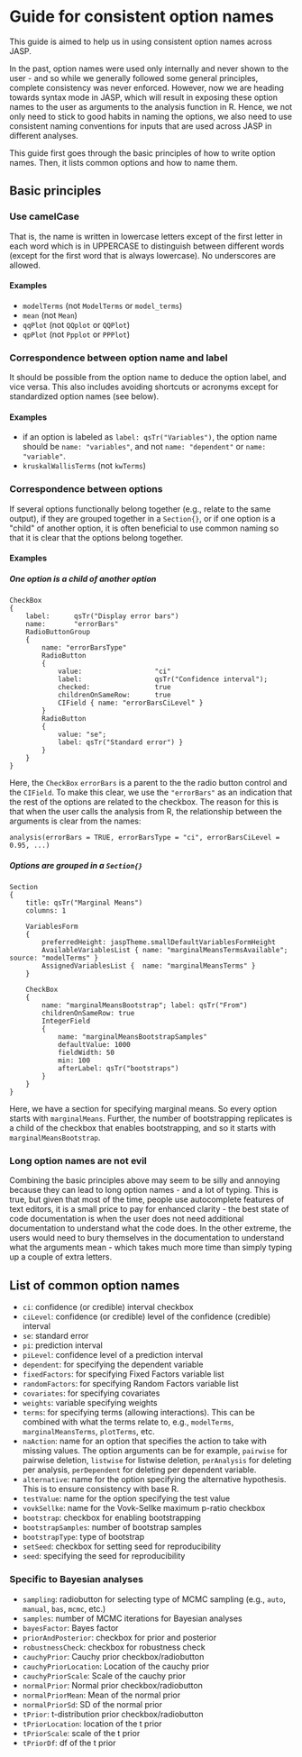 # Guide for consistent option names

This guide is aimed to help us in using consistent option names across JASP. 

In the past, option names were used only internally and never shown to the user - and so while we generally followed some general principles, complete consistency was never enforced. However, now we are heading towards syntax mode in JASP, which will result in exposing these option names to the user as arguments to the analysis function in R. Hence, we not only need to stick to good habits in naming the options, we also need to use consistent naming conventions for inputs that are used across JASP in different analyses.

This guide first goes through the basic principles of how to write option names. Then, it lists common options and how to name them.

## Basic principles

### Use camelCase

That is, the name is written in lowercase letters except of the first letter in each word which is in UPPERCASE to distinguish between different words (except for the first word that is always lowercase). No underscores are allowed. 

#### Examples

- `modelTerms` (not `ModelTerms` or `model_terms`)
- `mean` (not `Mean`)
- `qqPlot` (not `QQplot` or `QQPlot`)
- `qpPlot` (not `Ppplot` or `PPPlot`)

### Correspondence between option name and label

It should be possible from the option name to deduce the option label, and vice versa. This also includes avoiding shortcuts or acronyms except for standardized option names (see below).

#### Examples

- if an option is labeled as `label: qsTr("Variables")`, the option name should be `name: "variables"`, and not `name: "dependent"` or `name: "variable"`.
- `kruskalWallisTerms` (not `kwTerms`)


### Correspondence between options

If several options functionally belong together (e.g., relate to the same output), if they are grouped together in a `Section{}`, or if one option is a "child" of another option, it is often beneficial to use common naming so that it is clear that the options belong together.

#### Examples

##### One option is a child of another option

```
CheckBox
{
	label:		qsTr("Display error bars")
	name:		"errorBars"
	RadioButtonGroup
	{
		name: "errorBarsType"
		RadioButton
		{
			value:					"ci"
			label:					qsTr("Confidence interval"); 
			checked: 				true
			childrenOnSameRow:		true
			CIField { name: "errorBarsCiLevel" }
		}
		RadioButton
		{ 
			value: "se";	
			label: qsTr("Standard error") }
		}	
	}
}
```

Here, the `CheckBox` `errorBars` is a parent to the the radio button control and the `CIField`. To make this clear, we use the `"errorBars"` as an indication that the rest of the options are related to the checkbox. The reason for this is that when the user calls the analysis from R, the relationship between the arguments is clear from the names:

```
analysis(errorBars = TRUE, errorBarsType = "ci", errorBarsCiLevel = 0.95, ...)
```

##### Options are grouped in a `Section{}`

```
Section
{
	title: qsTr("Marginal Means")
	columns: 1
		
	VariablesForm
	{
		preferredHeight: jaspTheme.smallDefaultVariablesFormHeight
		AvailableVariablesList { name: "marginalMeansTermsAvailable"; source: "modelTerms" }
		AssignedVariablesList {  name: "marginalMeansTerms" }
	}

	CheckBox
	{
		name: "marginalMeansBootstrap"; label: qsTr("From")
		childrenOnSameRow: true
		IntegerField
		{
			name: "marginalMeansBootstrapSamples"
			defaultValue: 1000
			fieldWidth: 50
			min: 100
			afterLabel: qsTr("bootstraps")
		}
	}
}
```

Here, we have a section for specifying marginal means. So every option starts with `marginalMeans`. Further, the number of bootstrapping replicates is a child of the checkbox that enables bootstrapping, and so it starts with `marginalMeansBootstrap`.


### Long option names are not evil

Combining the basic principles above may seem to be silly and annoying because they can lead to long option names - and a lot of typing. This is true, but given that most of the time, people use autocomplete features of text editors, it is a small price to pay for enhanced clarity - the best state of code documentation is when the user does not need additional documentation to understand what the code does. In the other extreme, the users would need to bury themselves in the documentation to understand what the arguments mean - which takes much more time than simply typing up a couple of extra letters.

## List of common option names

- `ci`: confidence (or credible) interval checkbox
- `ciLevel`: confidence (or credible) level of the confidence (credible) interval
- `se`: standard error
- `pi`: prediction interval
- `piLevel`: confidence level of a prediction interval
- `dependent`: for specifying the dependent variable
- `fixedFactors`: for specifying Fixed Factors variable list
- `randomFactors`: for specifying Random Factors variable list
- `covariates`: for specifying covariates
- `weights`: variable specifying weights
- `terms`: for specifying terms (allowing interactions). This can be combined with what the terms relate to, e.g., `modelTerms`, `marginalMeansTerms`, `plotTerms`, etc.
- `naAction`: name for an option that specifies the action to take with missing values. The option arguments can be for example, `pairwise` for pairwise deletion, `listwise` for listwise deletion, `perAnalysis` for deleting per analysis, `perDependent` for deleting per dependent variable.
- `alternative`: name for the option specifying the alternative hypothesis. This is to ensure consistency with base R.
- `testValue`: name for the option specifying the test value
- `vovkSellke`: name for the Vovk-Sellke maximum p-ratio checkbox
- `bootstrap`: checkbox for enabling bootstrapping
- `bootstrapSamples`: number of bootstrap samples
- `bootstrapType`: type of bootstrap
- `setSeed`: checkbox for setting seed for reproducibility
- `seed`: specifying the seed for reproducibility

### Specific to Bayesian analyses

- `sampling`: radiobutton for selecting type of MCMC sampling (e.g., `auto`, `manual`, `bas`, `mcmc`, etc.)
- `samples`: number of MCMC iterations for Bayesian analyses
- `bayesFactor`: Bayes factor
- `priorAndPosterior`: checkbox for prior and posterior
- `robustnessCheck`: checkbox for robustness check
- `cauchyPrior`: Cauchy prior checkbox/radiobutton
- `cauchyPriorLocation`: Location of the cauchy prior
- `cauchyPriorScale`: Scale of the cauchy prior
- `normalPrior`: Normal prior checkbox/radiobutton
- `normalPriorMean`: Mean of the normal prior
- `normalPriorSd`: SD of the normal prior
- `tPrior`: t-distribution prior checkbox/radiobutton
- `tPriorLocation`: location of the t prior
- `tPriorScale`: scale of the t prior
- `tPriorDf`: df of the t prior